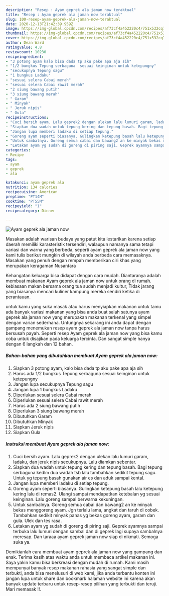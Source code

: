 ```yaml
---
description: "Resep : Ayam geprek ala jaman now teraktual"
title: "Resep : Ayam geprek ala jaman now teraktual"
slug: 100-resep-ayam-geprek-ala-jaman-now-teraktual
date: 2020-12-13T21:42:39.959Z
image: https://img-global.cpcdn.com/recipes/af73cf4a452220c4/751x532cq70/ayam-geprek-ala-jaman-now-foto-resep-utama.jpg
thumbnail: https://img-global.cpcdn.com/recipes/af73cf4a452220c4/751x532cq70/ayam-geprek-ala-jaman-now-foto-resep-utama.jpg
cover: https://img-global.cpcdn.com/recipes/af73cf4a452220c4/751x532cq70/ayam-geprek-ala-jaman-now-foto-resep-utama.jpg
author: Dean Ward
ratingvalue: 4.8
reviewcount: 10230
recipeingredient:
- "3 potong ayam kalo bisa dada tp aku pake apa aja sih"
- "1/2 bungkus Tepung serbaguna  sesuai keinginan untuk ketepungny"
- "secukupnya Tepung sagu"
- "1 bungkus Ladaku"
- "sesuai selera Cabai merah"
- "sesuai selera Cabai rawit merah"
- "2 siung bawang putih"
- "3 siung bawang merah"
- " Garam"
- " Minyak"
- " Jeruk nipis"
- " Gula"
recipeinstructions:
- "Cuci bersih ayam. Lalu geprek2 dengan ulekan lalu lumuri garam, ladaku, dan jeruk nipis secukupnya. Lalu diamkan sebentar."
- "Siapkan dua wadah untuk tepung kering dan tepung basah. Bagi tepung serbaguna kedlm dua wadah tsb lalu tambahkan sedikit tepung sagu. Untuk yg tepung basah gunakan air es dan aduk sampai kental."
- "Jangan lupa memberi ladaku di setiap tepung."
- "Goreng ayam seperti biasanya. Gulingkan ketepung basah lalu ketepung kering lalu di remas2. Ulangi sampai mendapatkan ketebalan yg sesuai keinginan. Lalu goreng sampai berwarna kekuningan."
- "Untuk sambalnya. Goreng semua cabai dan bawang2 an ke minyak bekas menggoreng ayam. Jgn terlalu lama, angkat dan taruh di cobek. Tambahkan sedikit minyak panas yg bekas goreng ayam, garam dan gula. Ulek dan tes rasa."
- "Letakan ayam yg sudah di goreng di piring saji. Geprek ayamnya sampai terbuka lalu lumuri dengan sambal dan di geprek lagi supaya sambalnya meresap. Dan taraaa ayam geprek jaman now siap di nikmati. Semoga suka ya."
categories:
- Recipe
tags:
- ayam
- geprek
- ala

katakunci: ayam geprek ala 
nutrition: 134 calories
recipecuisine: American
preptime: "PT14M"
cooktime: "PT55M"
recipeyield: "1"
recipecategory: Dinner

---
```



![Ayam geprek ala jaman now](https://img-global.cpcdn.com/recipes/af73cf4a452220c4/751x532cq70/ayam-geprek-ala-jaman-now-foto-resep-utama.jpg)

Masakan adalah warisan budaya yang patut kita lestarikan karena setiap daerah memiliki karasteristik tersendiri, walaupun namanya sama tetapi variasi dan warna yang berbeda, seperti ayam geprek ala jaman now yang kami tulis berikut mungkin di wilayah anda berbeda cara memasaknya. Masakan yang penuh dengan rempah memberikan ciri khas yang merupakan keragaman Nusantara



Kehangatan keluarga bisa didapat dengan cara mudah. Diantaranya adalah membuat makanan Ayam geprek ala jaman now untuk orang di rumah. kebiasaan makan bersama orang tua sudah menjadi kultur, Tidak jarang yang biasanya mencari kuliner kampung mereka sendiri ketika di perantauan.

untuk kamu yang suka masak atau harus menyiapkan makanan untuk tamu ada banyak variasi makanan yang bisa anda buat salah satunya ayam geprek ala jaman now yang merupakan makanan terkenal yang simpel dengan varian sederhana. Untungnya sekarang ini anda dapat dengan gampang menemukan resep ayam geprek ala jaman now tanpa harus bersusah payah.
Seperti resep Ayam geprek ala jaman now yang bisa kamu coba untuk disajikan pada keluarga tercinta. Dan sangat simple hanya dengan 6 langkah dan 12 bahan.


<!--inarticleads1-->

##### Bahan-bahan yang dibutuhkan membuat Ayam geprek ala jaman now:

1. Siapkan 3 potong ayam, kalo bisa dada tp aku pake apa aja sih
1. Harus ada 1/2 bungkus Tepung serbaguna  sesuai keinginan untuk ketepungny
1. Jangan lupa secukupnya Tepung sagu
1. Jangan lupa 1 bungkus Ladaku
1. Diperlukan sesuai selera Cabai merah
1. Diperlukan sesuai selera Cabai rawit merah
1. Harus ada 2 siung bawang putih
1. Diperlukan 3 siung bawang merah
1. Dibutuhkan  Garam
1. Dibutuhkan  Minyak
1. Siapkan  Jeruk nipis
1. Siapkan  Gula




<!--inarticleads2-->

##### Instruksi membuat  Ayam geprek ala jaman now:

1. Cuci bersih ayam. Lalu geprek2 dengan ulekan lalu lumuri garam, ladaku, dan jeruk nipis secukupnya. Lalu diamkan sebentar.
1. Siapkan dua wadah untuk tepung kering dan tepung basah. Bagi tepung serbaguna kedlm dua wadah tsb lalu tambahkan sedikit tepung sagu. Untuk yg tepung basah gunakan air es dan aduk sampai kental.
1. Jangan lupa memberi ladaku di setiap tepung.
1. Goreng ayam seperti biasanya. Gulingkan ketepung basah lalu ketepung kering lalu di remas2. Ulangi sampai mendapatkan ketebalan yg sesuai keinginan. Lalu goreng sampai berwarna kekuningan.
1. Untuk sambalnya. Goreng semua cabai dan bawang2 an ke minyak bekas menggoreng ayam. Jgn terlalu lama, angkat dan taruh di cobek. Tambahkan sedikit minyak panas yg bekas goreng ayam, garam dan gula. Ulek dan tes rasa.
1. Letakan ayam yg sudah di goreng di piring saji. Geprek ayamnya sampai terbuka lalu lumuri dengan sambal dan di geprek lagi supaya sambalnya meresap. Dan taraaa ayam geprek jaman now siap di nikmati. Semoga suka ya.




Demikianlah cara membuat ayam geprek ala jaman now yang gampang dan enak. Terima kasih atas waktu anda untuk membaca artikel makanan ini. Saya yakin kamu bisa berkreasi dengan mudah di rumah. Kami masih mempunyai banyak resep makanan rahasia yang sangat simple dan terbukti, anda bisa menelusuri di web kami, jika anda terbantu konten ini jangan lupa untuk share dan bookmark halaman website ini karena akan banyak update terbaru untuk resep-resep pilihan yang terbukti dan teruji. Mari memasak !!. 
